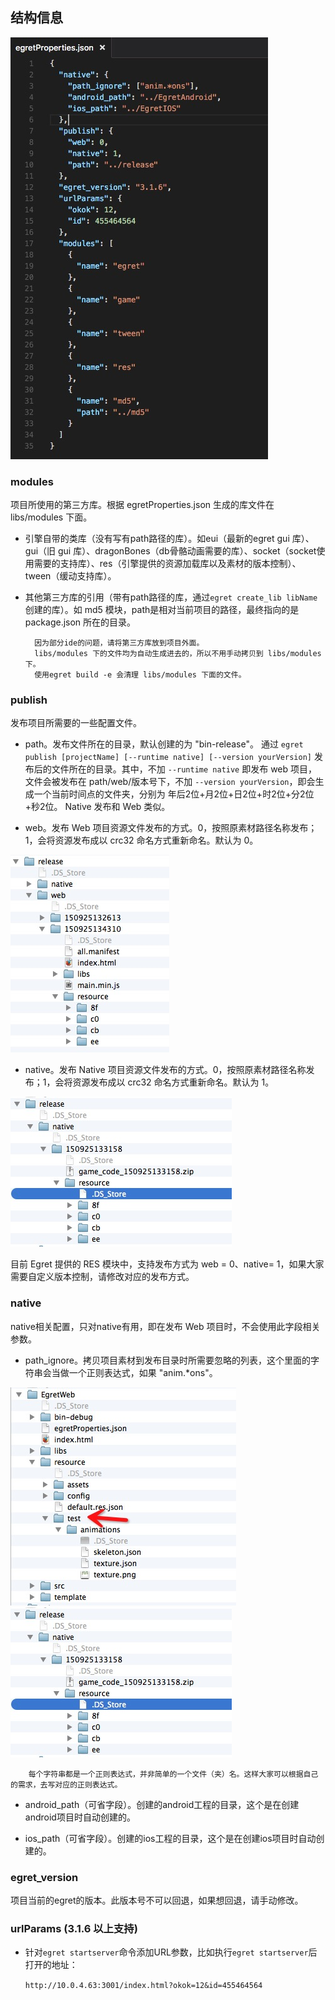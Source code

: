 

## 结构信息

![image](5604f755ba98b.png)

### modules
项目所使用的第三方库。根据 egretProperties.json 生成的库文件在 libs/modules 下面。

* 引擎自带的类库（没有写有path路径的库）。如eui（最新的egret gui 库）、gui（旧 gui 库）、dragonBones（db骨骼动画需要的库）、socket（socket使用需要的支持库）、res（引擎提供的资源加载库以及素材的版本控制）、tween（缓动支持库）。

* 其他第三方库的引用（带有path路径的库，通过```egret create_lib libName```创建的库）。如 md5 模块，path是相对当前项目的路径，最终指向的是 package.json 所在的目录。
		
		因为部分ide的问题，请将第三方库放到项目外面。
		libs/modules 下的文件均为自动生成进去的，所以不用手动拷贝到 libs/modules 下。
		使用egret build -e 会清理 libs/modules 下面的文件。

### publish
发布项目所需要的一些配置文件。

* path。发布文件所在的目录，默认创建的为 "bin-release"。 通过 ```egret publish [projectName] [--runtime native] [--version yourVersion]``` 发布后的文件所在的目录。其中，不加 ```--runtime native``` 即发布 web 项目，文件会被发布在 path/web/版本号下，不加 ```--version yourVersion```，即会生成一个当前时间点的文件夹，分别为 年后2位+月2位+日2位+时2位+分2位+秒2位。 Native 发布和 Web 类似。


* web。发布 Web 项目资源文件发布的方式。0，按照原素材路径名称发布；1，会将资源发布成以 crc32 命名方式重新命名。默认为 0。

![image](5604f7569e89a.png)

* native。发布 Native 项目资源文件发布的方式。0，按照原素材路径名称发布；1，会将资源发布成以 crc32 命名方式重新命名。默认为 1。

![image](5604f7562d513.png)

目前 Egret 提供的 RES 模块中，支持发布方式为 web = 0、native= 1，如果大家需要自定义版本控制，请修改对应的发布方式。

### native
native相关配置，只对native有用，即在发布 Web 项目时，不会使用此字段相关参数。

* path_ignore。拷贝项目素材到发布目录时所需要忽略的列表，这个里面的字符串会当做一个正则表达式，如果 "anim.*ons"。

![image](5604f756594ae.png) 
![image](5604f7562d513.png)

		每个字符串都是一个正则表达式，并非简单的一个文件（夹）名。这样大家可以根据自己的需求，去写对应的正则表达式。
		
* android_path（可省字段）。创建的android工程的目录，这个是在创建android项目时自动创建的。

* ios_path（可省字段）。创建的ios工程的目录，这个是在创建ios项目时自动创建的。

### egret_version
项目当前的egret的版本。此版本号不可以回退，如果想回退，请手动修改。

### urlParams (3.1.6 以上支持)

* 针对```egret startserver```命令添加URL参数，比如执行```egret startserver```后打开的地址：

	```http://10.0.4.63:3001/index.html?okok=12&id=455464564```


